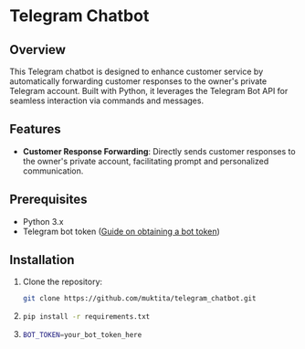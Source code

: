 # Telegram Chatbot

## Overview
This Telegram chatbot is designed to enhance customer service by automatically forwarding customer responses to the owner's private Telegram account. Built with Python, it leverages the Telegram Bot API for seamless interaction via commands and messages.

## Features
- **Customer Response Forwarding**: Directly sends customer responses to the owner's private account, facilitating prompt and personalized communication.

## Prerequisites
- Python 3.x
- Telegram bot token ([Guide on obtaining a bot token](https://core.telegram.org/bots#creating-a-new-bot))

## Installation
1. Clone the repository:
   ```bash
   git clone https://github.com/muktita/telegram_chatbot.git

2. ```bash
   pip install -r requirements.txt
3. ```bash
   BOT_TOKEN=your_bot_token_here



